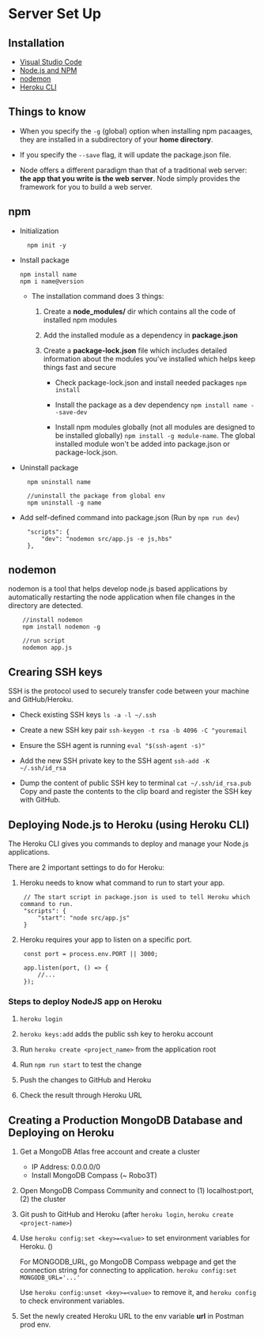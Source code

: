 # Server Set Up

## Installation

* [Visual Studio Code](https://code.visualstudio.com)
* [Node.js and NPM](https://nodejs.org/en/download/)
* [nodemon](https://nodemon.io)
* [Heroku CLI](https://devcenter.heroku.com/articles/heroku-cli)

## Things to know

* When you specify the `-g` (global) option when installing npm pacaages, they are installed in a subdirectory of your **home directory**.

* If you specify the `--save` flag, it will update the package.json file.

* Node offers a different paradigm than that of a traditional web server: **the app that you write is the web server**. Node simply provides the framework for you to build a web server. 

## npm

* Initialization

        npm init -y

* Install package

      npm install name
      npm i name@version

  * The installation command does 3 things:
    1. Create a **node_modules/** dir which contains all the code of installed npm modules
    2. Add the installed module as a dependency in **package.json**
    3. Create a **package-lock.json** file which includes detailed information about the modules you’ve installed which helps keep things fast and secure

        * Check package-lock.json and install needed packages `npm install`

        * Install the package as a dev dependency `npm install name --save-dev`

        * Install npm modules globally (not all modules are designed to be installed globally) `npm install -g module-name`. The global installed module won't be added into package.json or package-lock.json.

* Uninstall package

        npm uninstall name

        //uninstall the package from global env
        npm uninstall -g name

* Add self-defined command into package.json (Run by `npm run dev`)

        "scripts": {
            "dev": "nodemon src/app.js -e js,hbs"
        },

## nodemon

nodemon is a tool that helps develop node.js based applications by automatically restarting the node application when file changes in the directory are detected.

        //install nodemon
        npm install nodemon -g

        //run script
        nodemon app.js

## Crearing SSH keys

SSH is the protocol used to securely transfer code between your machine and GitHub/Heroku.

* Check existing SSH keys `ls -a -l ~/.ssh`

* Create a new SSH key pair `ssh-keygen -t rsa -b 4096 -C "youremail`

* Ensure the SSH agent is running `eval "$(ssh-agent -s)"`

* Add the new SSH private key to the SSH agent `ssh-add -K ~/.ssh/id_rsa`

* Dump the content of public SSH key to terminal `cat ~/.ssh/id_rsa.pub` Copy and paste the contents to the clip board and register the SSH key with GitHub.

## Deploying Node.js to Heroku (using Heroku CLI)

The Heroku CLI gives you commands to deploy and manage your Node.js applications.

There are 2 important settings to do for Heroku:

1. Heroku needs to know what command to run to start your app.

        // The start script in package.json is used to tell Heroku which command to run.
        "scripts": {
            "start": "node src/app.js"
        }

2. Heroku requires your app to listen on a specific port.

        const port = process.env.PORT || 3000;

        app.listen(port, () => {
            //...
        });

### Steps to deploy NodeJS app on Heroku

1. `heroku login`

2. `heroku keys:add` adds the public ssh key to heroku account

3. Run `heroku create <project_name>` from the application root

4. Run `npm run start` to test the change

5. Push the changes to GitHub and Heroku

6. Check the result through Heroku URL

## Creating a Production MongoDB Database and Deploying on Heroku

1. Get a MongoDB Atlas free account and create a cluster

    * IP Address: 0.0.0.0/0
    * Install MongoDB Compass (~ Robo3T)

2. Open MongoDB Compass Community and connect to (1) localhost:port, (2) the cluster

3. Git push to GitHub and Heroku (after `heroku login`, `heroku create <project-name>`)

4. Use `heroku config:set <key>=<value>` to set environment variables for Heroku. ()

    For MONGODB_URL, go MongoDB Compass webpage and get the connection string for connecting to application. `heroku config:set MONGODB_URL='...'`

    Use `heroku config:unset <key>=<value>` to remove it, and `heroku config` to check environment variables.

5. Set the newly created Heroku URL to the env variable **url** in Postman prod env.
